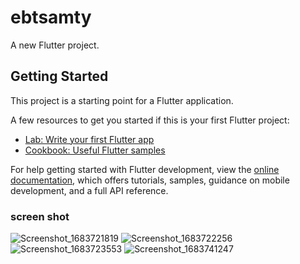 # ebtsamty

A new Flutter project.

## Getting Started

This project is a starting point for a Flutter application.

A few resources to get you started if this is your first Flutter project:

- [Lab: Write your first Flutter app](https://docs.flutter.dev/get-started/codelab)
- [Cookbook: Useful Flutter samples](https://docs.flutter.dev/cookbook)

For help getting started with Flutter development, view the
[online documentation](https://docs.flutter.dev/), which offers tutorials,
samples, guidance on mobile development, and a full API reference.
### screen shot
![Screenshot_1683721819](https://github.com/zezo-salah/ebtsamty-master/assets/125914687/0b19a4dd-2ce1-477b-b327-b6ef7745623b) ![Screenshot_1683722256](https://github.com/zezo-salah/ebtsamty-master/assets/125914687/4527fbfa-f2a0-4ec1-baa6-34324bcfa373)
![Screenshot_1683723553](https://github.com/zezo-salah/ebtsamty-master/assets/125914687/461fde0e-4c2f-478d-bed1-f9ecf4517d32) ![Screenshot_1683741247](https://github.com/zezo-salah/ebtsamty-master/assets/125914687/5a2998f5-cfd0-4e3c-bea8-e9be8a3addb9)



